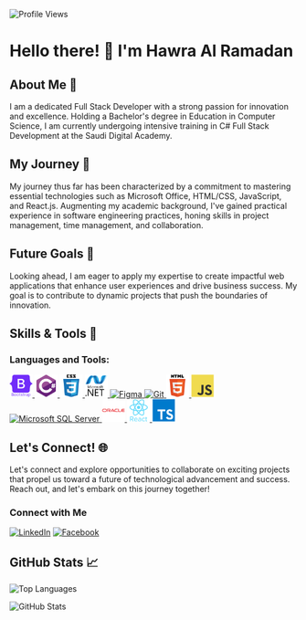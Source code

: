 <!-- Profile Views -->
<p align="left">
  <img src="https://komarev.com/ghpvc/?username=hawra-alramadan&label=Profile%20views&color=0e75b6&style=flat" alt="Profile Views" />
</p>

# Hello there! 👋 I'm Hawra Al Ramadan

## About Me 🚀


I am a dedicated Full Stack Developer with a strong passion for innovation and excellence. Holding a Bachelor's degree in Education in Computer Science, I am currently undergoing intensive training in C# Full Stack Development at the Saudi Digital Academy.

## My Journey 🌟

My journey thus far has been characterized by a commitment to mastering essential technologies such as Microsoft Office, HTML/CSS, JavaScript, and React.js. Augmenting my academic background, I've gained practical experience in software engineering practices, honing skills in project management, time management, and collaboration.

## Future Goals 🔮

Looking ahead, I am eager to apply my expertise to create impactful web applications that enhance user experiences and drive business success. My goal is to contribute to dynamic projects that push the boundaries of innovation.

## Skills & Tools 💼

<h3 align="left">Languages and Tools:</h3>
<p align="left">
  <a href="https://getbootstrap.com" target="_blank" rel="noreferrer">
    <img src="https://raw.githubusercontent.com/devicons/devicon/master/icons/bootstrap/bootstrap-plain-wordmark.svg" alt="Bootstrap" width="40" height="40"/>
  </a>
  <a href="https://www.w3schools.com/cs/" target="_blank" rel="noreferrer">
    <img src="https://raw.githubusercontent.com/devicons/devicon/master/icons/csharp/csharp-original.svg" alt="C#" width="40" height="40"/>
  </a>
  <a href="https://www.w3schools.com/css/" target="_blank" rel="noreferrer">
    <img src="https://raw.githubusercontent.com/devicons/devicon/master/icons/css3/css3-original-wordmark.svg" alt="CSS3" width="40" height="40"/>
  </a>
  <a href="https://dotnet.microsoft.com/" target="_blank" rel="noreferrer">
    <img src="https://raw.githubusercontent.com/devicons/devicon/master/icons/dot-net/dot-net-original-wordmark.svg" alt=".NET" width="40" height="40"/>
  </a>
  <a href="https://www.figma.com/" target="_blank" rel="noreferrer">
    <img src="https://www.vectorlogo.zone/logos/figma/figma-icon.svg" alt="Figma" width="40" height="40"/>
  </a>
  <a href="https://git-scm.com/" target="_blank" rel="noreferrer">
    <img src="https://www.vectorlogo.zone/logos/git-scm/git-scm-icon.svg" alt="Git" width="40" height="40"/>
  </a>
  <a href="https://www.w3.org/html/" target="_blank" rel="noreferrer">
    <img src="https://raw.githubusercontent.com/devicons/devicon/master/icons/html5/html5-original-wordmark.svg" alt="HTML5" width="40" height="40"/>
  </a>
  <a href="https://developer.mozilla.org/en-US/docs/Web/JavaScript" target="_blank" rel="noreferrer">
    <img src="https://raw.githubusercontent.com/devicons/devicon/master/icons/javascript/javascript-original.svg" alt="JavaScript" width="40" height="40"/>
  </a>
  <a href="https://www.microsoft.com/en-us/sql-server" target="_blank" rel="noreferrer">
    <img src="https://www.svgrepo.com/show/303229/microsoft-sql-server-logo.svg" alt="Microsoft SQL Server" width="40" height="40"/>
  </a>
  <a href="https://www.oracle.com/" target="_blank" rel="noreferrer">
    <img src="https://raw.githubusercontent.com/devicons/devicon/master/icons/oracle/oracle-original.svg" alt="Oracle" width="40" height="40"/>
  </a>
  <a href="https://reactjs.org/" target="_blank" rel="noreferrer">
    <img src="https://raw.githubusercontent.com/devicons/devicon/master/icons/react/react-original-wordmark.svg" alt="React" width="40" height="40"/>
  </a>
  <a href="https://www.typescriptlang.org/" target="_blank" rel="noreferrer">
    <img src="https://raw.githubusercontent.com/devicons/devicon/master/icons/typescript/typescript-original.svg" alt="TypeScript" width="40" height="40"/>
  </a>
  <!-- Add more icons here -->
</p>


## Let's Connect! 🌐

Let's connect and explore opportunities to collaborate on exciting projects that propel us toward a future of technological advancement and success. Reach out, and let's embark on this journey together!

### Connect with Me

[![LinkedIn](https://img.shields.io/badge/LinkedIn-hawra--alramadan-blue)](https://linkedin.com/in/hawra-alramadan)
[![Facebook](https://img.shields.io/badge/Facebook-hawra--alramadan-blue)](https://facebook.com/hawra-alramadan)

## GitHub Stats 📈

<!-- Top Languages with theme -->
<p align="left">
  <img src="https://github-readme-stats.vercel.app/api/top-langs?username=hawra-alramadan&show_icons=true&locale=en&layout=compact&theme=dark" alt="Top Languages" />
</p>

<!-- GitHub Stats with theme -->
<p align="left">
  <img src="https://github-readme-stats.vercel.app/api?username=hawra-alramadan&show_icons=true&locale=en&theme=dark" alt="GitHub Stats" />
</p>
